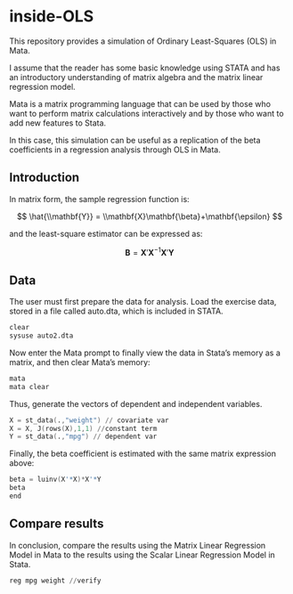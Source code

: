 # inside-OLS
This repository provides a simulation of Ordinary Least-Squares (OLS) in Mata.

I assume that the reader has some basic knowledge using STATA and has an introductory understanding of matrix algebra and the matrix linear regression model.

Mata is a matrix programming language that can be used by those who want to perform matrix calculations interactively and by those who want to add new features to Stata.

In this case, this simulation can be useful as a replication of the beta coefficients in a regression analysis through OLS in Mata.

## Introduction
In matrix form, the sample regression function is:

$$
\hat{\\mathbf{Y}} = \\mathbf{X}\mathbf{\beta}+\mathbf{\epsilon}
$$
    
and the least-square estimator can be expressed as:

$$
\mathbf{B} =\mathbf{X}'\mathbf{X}^{-1}\mathbf{X}'\mathbf{Y} 
$$

## Data
The user must first prepare the data for analysis. Load the exercise data, stored in a file called auto.dta, which is included in STATA.

```s
clear
sysuse auto2.dta
```
Now enter the Mata prompt to finally view the data in Stata’s memory as a matrix, and then clear Mata’s memory:



```s
mata
mata clear
```

Thus, generate the vectors of dependent and independent variables.

```s
X = st_data(.,"weight") // covariate var
X = X, J(rows(X),1,1) //constant term
Y = st_data(.,"mpg") // dependent var
```

Finally, the beta coefficient is estimated with the same matrix expression above:

```s
beta = luinv(X'*X)*X'*Y
beta
end
```

## Compare results

In conclusion, compare the results using the Matrix Linear Regression Model in Mata to the results using the Scalar Linear Regression Model in Stata.

```s
reg mpg weight //verify
```


